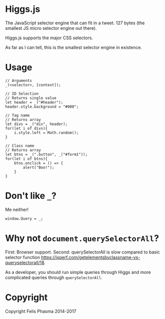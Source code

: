 # Higgs.js

The JavaScript selector engine that can fit in a tweet. 127 bytes (the smallest JS micro selector engine out there).

Higgs.js supports the major CSS selectors.

As far as I can tell, this is the smallest selector engine in existence.

# Usage

```
// Arguments
_(<selector>, [context]);

// ID Selection
// Returns single value
let header = _("#header");
header.style.background = "#000";

// Tag name
// Returns array
let divs = _("div", header);
for(let i of divs){
	i.style.left = Math.random();
}

// Class name
// Returns array
let btns = _(".button", _("#form1"));
for(let i of btns){
	btns.onclick = () => {
		alert("Boo!");
	}
}
```

# Don't like `_`?

Me neither!

```
window.Query = _;
```

# Why not `document.querySelectorAll`?

First: Browser support.
Second: querySelectorAll is slow compared to basic selector function https://jsperf.com/getelementsbyclassname-vs-queryselectorall/18.

As a developer, you should run simple queries through Higgs and more complicated queries through `querySelectorAll`.

# Copyright

Copyright Felis Phasma 2014-2017

